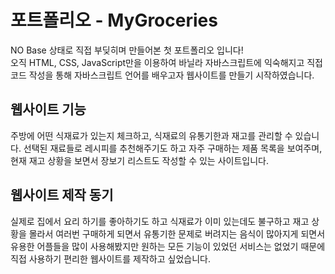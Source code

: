 # 포트폴리오 - MyGroceries
NO Base 상태로 직접 부딪히며 만들어본 첫 포트폴리오 입니다!<br>
오직 HTML, CSS, JavaScript만을 이용하여 바닐라 자바스크립트에 익숙해지고 직접 코드 작성을 통해 자바스크립트 언어를 배우고자 웹사이트를 만들기 시작하였습니다.


## 웹사이트 기능
주방에 어떤 식재료가 있는지 체크하고, 식재료의 유통기한과 재고를 관리할 수 있습니다.
선택된 재료들로 레시피를 추천해주기도 하고 자주 구매하는 제품 목록을 보여주며, 
현재 재고 상황을 보면서 장보기 리스트도 작성할 수 있는 사이트입니다.

## 웹사이트 제작 동기
실제로 집에서 요리 하기를 좋아하기도 하고 식재료가 이미 있는데도 불구하고 재고 상황을 몰라서 
여러번 구매하게 되면서 유통기한 문제로 버려지는 음식이 많아지게 되면서 유용한 어플들을 많이 사용해봤지만
원하는 모든 기능이 있었던 서비스는 없었기 때문에 직접 사용하기 편리한 웹사이트를 제작하고 싶었습니다.
